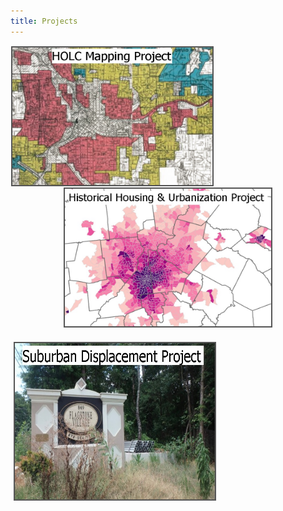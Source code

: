 ```yaml
---
title: Projects
---
```


<p style="text-align: center">
<a href="https://snmarkley1.github.io/Projects/HOLC/">
    <img src="/Projects/HOLC_tile.jpg" 
         width="320" 
         height="220" 
         title="HOLC Mapping Project" 
         style="border:2px solid #555;margin:1px;float:left;" />
</a>
<a href="https://snmarkley1.github.io/Projects/HistHU/">
    <img src="/Projects/HHUUD_tile.jpg" 
         width="330" 
         height="220" 
         title="Historical Housing Unit Project" 
         style="border:2px solid #555;margin:1px;clear:both" />
  
</a>
</p>

<a href="https://snmarkley1.github.io/Projects/HistHU/">
     <img src="/Projects/suburb_tile.jpg" 
         width="320" 
         height="250" 
         title="Suburban Displacement Project" 
         style="border:2px solid #555;margin:5px" />
</a>
